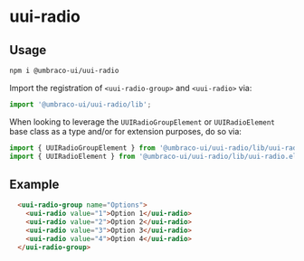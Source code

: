 # uui-radio

## Usage

```zsh
npm i @umbraco-ui/uui-radio
```

Import the registration of `<uui-radio-group>` and `<uui-radio>` via:

```javascript
import '@umbraco-ui/uui-radio/lib';
```

When looking to leverage the `UUIRadioGroupElement` or `UUIRadioElement` base class as a type and/or for extension purposes, do so via:

```javascript
import { UUIRadioGroupElement } from '@umbraco-ui/uui-radio/lib/uui-radio-group.element';
import { UUIRadioElement } from '@umbraco-ui/uui-radio/lib/uui-radio.element';
```

## Example

```html
  <uui-radio-group name="Options">
    <uui-radio value="1">Option 1</uui-radio>
    <uui-radio value="2">Option 2</uui-radio>
    <uui-radio value="3">Option 3</uui-radio>
    <uui-radio value="4">Option 4</uui-radio>
  </uui-radio-group>
```
